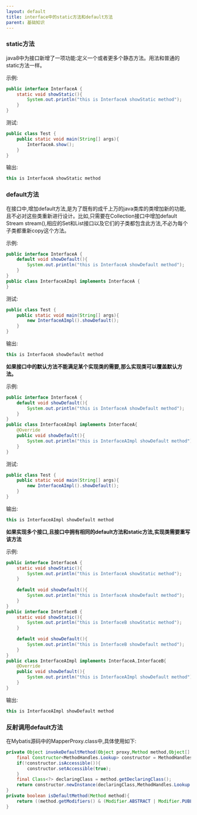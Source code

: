 ```yaml
---
layout: default
title: interface中的static方法和default方法
parent: 基础知识
---
```


### static方法

java8中为接口新增了一项功能:定义一个或者更多个静态方法。用法和普通的static方法一样。

示例:

```java
public interface InterfaceA {
    static void showStatic(){
        System.out.println("this is InterfaceA showStatic method");
    }
}
```

测试:

```java
public class Test {
    public static void main(String[] args){
        InterfaceA.show();
    }
}
```

输出:

```java
this is InterfaceA showStatic method
```

### default方法

在接口中,增加default方法,是为了既有的成千上万的java类库的类增加新的功能,且不必对这些类重新进行设计。比如,只需要在Collection接口中增加default Stream stream(),相应的Set和List接口以及它们的子类都包含此方法,不必为每个子类都重新copy这个方法。

示例:

```java
public interface InterfaceA {
    default void showDefault(){
        System.out.println("this is InterfaceA showDefault method");
    }
}
public class InterfaceAImpl implements InterfaceA {
}
```

测试:

```java
public class Test {
    public static void main(String[] args){
        new InterfaceAImpl().showDefault();
    }
}
```

输出:

```java
this is InterfaceA showDefault method
```

**如果接口中的默认方法不能满足某个实现类的需要,那么实现类可以覆盖默认方法。**

示例:

```java
public interface InterfaceA {
    default void showDefault(){
        System.out.println("this is InterfaceA showDefault method");
    }
}
public class InterfaceAImpl implements InterfaceA{
    @Override
    public void showDefault(){
        System.out.println("this is InterfaceAImpl showDefault method");
    }
}
```

测试:

```java
public class Test {
    public static void main(String[] args){
        new InterfaceAImpl().showDefault();
    }
}
```

输出:

```java
this is InterfaceAImpl showDefault method
```

**如果实现多个接口,且接口中拥有相同的default方法和static方法,实现类需要重写该方法**

示例:

```java
public interface InterfaceA {
    static void showStatic(){
        System.out.println("this is InterfaceA showStatic method");
    }
    
    default void showDefault(){
        System.out.println("this is InterfaceA showDefault method");
    }
}
public interface InterfaceB {
    static void showStatic(){
        System.out.println("this is InterfaceB showStatic method");
    }
    
    default void showDefault(){
        System.out.println("this is InterfaceB showDefault method");
    }
}
public class InterfaceAImpl implements InterfaceA,InterfaceB{
    @Override
    public void showDefault(){
        System.out.println("this is InterfaceAImpl showDefault method");
    }
}
```

输出:

```java
this is InterfaceAImpl showDefault method
```

### 反射调用default方法

在Mybatis源码中的MapperProxy.class中,具体使用如下:

```java
private Object invokeDefaultMethod(Object proxy,Method method,Object[] args) throws Throwable{
    final Constructor<MethodHandles.Lookup> constructor = MethodHandles.Lookup.class.getDeclaredConstructor(Class.class,int.class);
    if(!constructor.isAccessible()){
        constructor.setAccessible(true);
    }
    final Class<?> declaringClass = method.getDeclaringClass();
    return constructor.newInstance(declaringClass,MethodHandles.Lookup.PRIVATE).unreflectSpecial(method,declaringClass).bindTo(proxy).invokeWithArguments(args);
}
private boolean isDefaultMethod(Method method){
    return ((method.getModifiers() & (Modifier.ABSTRACT | Modifier.PUBLIC | Modifier.STATIC)) == Modifier.PUBLIC) && method.getDeclaringClass().isInterface();
}
```